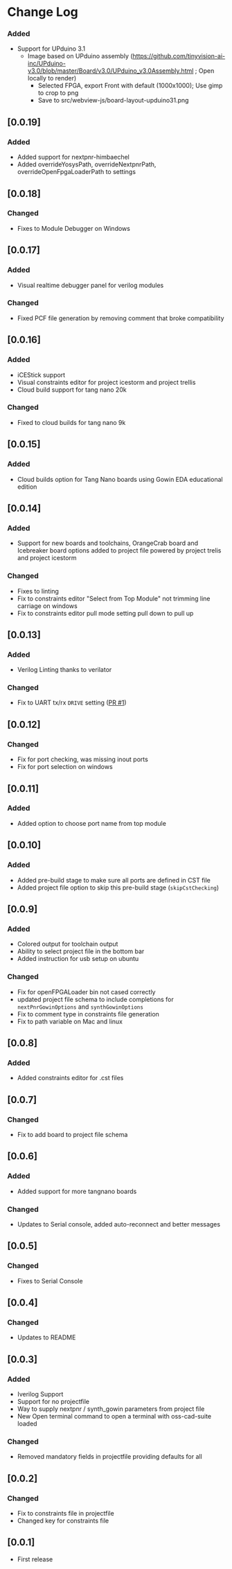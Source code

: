 # Change Log

### Added

- Support for UPduino 3.1
  - Image based on UPduino assembly (https://github.com/tinyvision-ai-inc/UPduino-v3.0/blob/master/Board/v3.0/UPduino_v3.0Assembly.html ; Open locally to render)
    - Selected FPGA, export Front with default (1000x1000); Use gimp to crop to png
    - Save to src/webview-js/board-layout-upduino31.png

## [0.0.19]

### Added
- Added support for nextpnr-himbaechel
- Added overrideYosysPath, overrideNextpnrPath, overrideOpenFpgaLoaderPath to settings

## [0.0.18]

### Changed
- Fixes to Module Debugger on Windows

## [0.0.17]

### Added
- Visual realtime debugger panel for verilog modules

### Changed
- Fixed PCF file generation by removing comment that broke compatibility

## [0.0.16]

### Added
- iCEStick support
- Visual constraints editor for project icestorm and project trellis
- Cloud build support for tang nano 20k

### Changed
- Fixed to cloud builds for tang nano 9k

## [0.0.15]

### Added
- Cloud builds option for Tang Nano boards using Gowin EDA educational edition

## [0.0.14]

### Added
- Support for new boards and toolchains, OrangeCrab board and Icebreaker board options added to project file powered by project trelis and project icestorm

### Changed
- Fixes to linting
- Fix to constraints editor "Select from Top Module" not trimming line carriage on windows
- Fix to constraints editor pull mode setting pull down to pull up

## [0.0.13]

### Added
- Verilog Linting thanks to verilator

### Changed
- Fix to UART tx/rx `DRIVE` setting ([PR #1](https://github.com/lushaylabs/lushay-code/pull/1))

## [0.0.12]

### Changed
- Fix for port checking, was missing inout ports
- Fix for port selection on windows

## [0.0.11]

### Added
- Added option to choose port name from top module

## [0.0.10]

### Added
- Added pre-build stage to make sure all ports are defined in CST file
- Added project file option to skip this pre-build stage (`skipCstChecking`)

## [0.0.9]

### Added
- Colored output for toolchain output
- Ability to select project file in the bottom bar
- Added instruction for usb setup on ubuntu

### Changed
- Fix for openFPGALoader bin not cased correctly
- updated project file schema to include completions for `nextPnrGowinOptions` and `synthGowinOptions` 
- Fix to comment type in constraints file generation
- Fix to path variable on Mac and linux

## [0.0.8]

### Added
- Added constraints editor for .cst files

## [0.0.7]

### Changed
- Fix to add board to project file schema

## [0.0.6]

### Added
- Added support for more tangnano boards

### Changed
- Updates to Serial console, added auto-reconnect and better messages

## [0.0.5]

### Changed
- Fixes to Serial Console

## [0.0.4]

### Changed
- Updates to README

## [0.0.3]

### Added
- Iverilog Support
- Support for no projectfile
- Way to supply nextpnr / synth_gowin parameters from project file
- New Open terminal command to open a terminal with oss-cad-suite loaded

### Changed
- Removed mandatory fields in projectfile providing defaults for all

## [0.0.2]

### Changed
- Fix to constraints file in projectfile
- Changed key for constraints file

## [0.0.1]
- First release